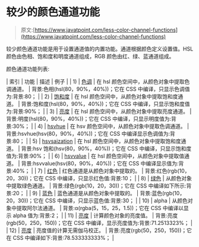 # 较少的颜色通道功能

> 原文:[https://www.javatpoint.com/less-color-channel-functions](https://www.javatpoint.com/less-color-channel-functions)

较少颜色通道功能是用于设置通道值的内置功能。通道根据颜色定义设置值。HSL 颜色由色相、饱和度和明度通道组成，RGB 颜色由红、绿、蓝通道组成。

颜色通道功能列表:

| 索引 | 功能 | 描述 | 例子 |
| 1) | [色调](less-hue-function) | 在 hsl 颜色空间中，从颜色对象中提取色调通道。 | 背景:色相(hsl(80，90%，40%))；它在 CSS 中编译，只显示色调值为:背景:80； |
| 2) | [饱和度](less-saturation-function) | 在 hsl 颜色空间中，从颜色对象中提取饱和度通道。 | 背景:饱和度(hsl(80，90%，40%))；它在 CSS 中编译，只显示饱和度值为:背景:90%； |
| 3) | [亮度](less-lightness-function) | 在 hsl 颜色空间中，从颜色对象中提取亮度通道。 | 背景:明度(hsl(80，90%，40%))；它在 CSS 中编译，只显示明度值为:背景:30%； |
| 4) | [hsvhue](less-hsvhue-function) | 在 hsv 颜色空间中，从颜色对象中提取色调通道。 | 背景:hsvhue(hsv(80，90%，40%))；它在 CSS 中编译显示色调值为:背景:80； |
| 5) | [hsvsaization](less-hsvsaturation-function) | 在 hsl 颜色空间中，从颜色对象中提取饱和度通道。 | 背景:hsv 饱和(hsv(80，90%，40%))；它在 CSS 中编译，只显示饱和度值为:背景:90%； |
| 6) | [hsvvalue](less-hsvvalue-function) | 在 hsl 颜色空间中，从颜色对象中提取值通道。 | 背景:hsvvalue(hsv(80，90%，40%))；它在 CSS 中编译显示值为:背景:40%； |
| 7) | [红色](less-red-function) | 红色通道是从颜色对象中提取的。 | 背景:红色(rgb(10，20，30))；它在 CSS 中编译，只显示红色值:背景:10； |
| 8) | [绿色](less-green-function) | 从颜色对象中提取绿色通道。 | 背景:绿色(rgb(10，20，30))；它在 CSS 中编译如下所示:背景:20； |
| 9) | [蓝色](less-blue-function) | 蓝色通道是从颜色对象中提取的。 | 背景:蓝色(rgb(10，20，30))；它在 CSS 中编译，只显示蓝色值:背景:30； |
| 10) | alpha | 从颜色对象中提取阿尔法通道。 | 背景:α(rgba(5，15，25，1.5))；它在 CSS 中编译以显示 alpha 值为:背景:2； |
| 11) | [亮度](less-luma-function) | 计算颜色对象的亮度值。 | 背景:亮度(rgb(50，250，150))；它在 CSS 中编译，显示亮度值为:背景:71.2513323%； |
| 12) | [亮度](less-luminance-function) | 亮度值的计算无需伽马校正。 | 背景:亮度(rgb(50，250，150))；它在 CSS 中编译如下:背景:78.533333333%； |